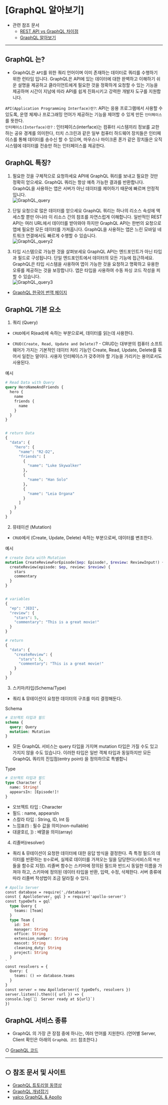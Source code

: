 
[GraphQL 알아보기] 
======================

* 관련 참조 문서   
  - [REST API vs GraphQL 차이점](https://github.com/de24world/the-classic-of-development/blob/main/KR/Guidebook/RESTful%26GraphQL/README.md)
  - [GraphQL 알아보기](https://github.com/de24world/the-classic-of-development/tree/main/KR/Guidebook/GraphQL)

---

## GraphQL 는?
* GraphQL은 `API`를 위한 쿼리 언어이며 이미 존재하는 데이터로 쿼리를 수행하기 위한 런타임 입니다. GraphQL은 API에 있는 데이터에 대한 완벽하고 이해하기 쉬운 설명을 제공하고 클라이언트에게 필요한 것을 정확하게 요청할 수 있는 기능을 제공하며 시간이 지남에 따라 API를 쉽게 진화시키고 강력한 개발자 도구를 지원합니다.

`API(Application Programming Interface)란?`: API는 응용 프로그램에서 사용할 수 있도록, 운영 체제나 프로그래밍 언어가 제공하는 기능을 제어할 수 있게 만든 `인터페이스`를 뜻한다.   
`인터페이스(Interface)란?` : 인터페이스(interface)는 컴퓨터 시스템끼리 정보를 교한하는 공유 경계를 의미한다, 터치 스크린과 같은 일부 컴퓨터 하드웨어 장치들은 인터페이스를 통해 데이터를 송수신 할 수 있으며, 마우스나 마이크론 폰가 같은 장치들은 오직 시스템에 데이터를 전송만 하는 인터페이스를 제공한다.

## GraphQL 특징?

1. 필요한 것을 구체적으로 요청하세요
API에 GraphQL 쿼리를 보내고 필요한 것만 정확히 얻으세요. GraphQL 쿼리는 항상 예측 가능한 결과를 반환합니다. GraphQL을 사용하는 앱은 서버가 아닌 데이터를 제어하기 때문에 빠르며 안정적입니다.   
<img src="/KR/Guidebook/GraphQL/sample1.gif" alt="GraphQL_query" title="GraphQL_query"></img>

2. 단일 요청으로 많은 데이터를 얻으세요
GraphQL 쿼리는 하나의 리소스 속성에 액세스할 뿐만 아니라 이 리소스 간의 참조를 자연스럽게 이해합니다. 일반적인 REST API는 여러 URL에서 데이터를 받아와야 하지만 GraphQL API는 한번의 요청으로 앱에 필요한 모든 데이터를 가져옵니다. GraphQL을 사용하는 앱은 느린 모바일 네트워크 연결에서도 빠르게 수행할 수 있습니다.   
<img src="/KR/Guidebook/GraphQL/sample2.gif" alt="GraphQL_query2" title="GraphQL_query2"></img>

3. 타입 시스템으로 가능한 것을 살펴보세요
GraphQL API는 엔드포인트가 아닌 타입과 필드로 구성됩니다. 단일 엔드포인트에서 데이터의 모든 기능에 접근하세요. GraphQL은 타입 시스템을 사용하여 앱이 가능한 것을 요청하고 명확하고 유용한 오류를 제공하는 것을 보장합니다. 앱은 타입을 사용하여 수동 파싱 코드 작성을 피할 수 있습니다.   
<img src="/KR/Guidebook/GraphQL/sample3.gif" alt="GraphQL_query3" title="GraphQL_query3"></img>

* [GraphQL 한국어 번역 페이지](https://graphql-kr.github.io/)

## GraphQL 기본 요소

1. 쿼리 (Query)
- `CRUD`에서 R(ead)에 속하는 부분으로써, 데이터를 읽는데 사용한다.

* `CRUD(Create, Read, Update and Delete)`? - CRUD는 대부분의 컴퓨터 소프트웨어가 가지는 기본적인 데이터 처리 기능인 Create, Read, Update, Delete를 묶어서 일컫는 말이다. 사용자 인터페이스가 갖추어야 할 기능을 가리키는 용어로서도 사용된다. 


예시
```graphql
# Read Data with Query
query HeroNameAndFriends {
  hero {
    name
    friends {
      name
    }
  }
}


# return Data 
{
  "data": {
    "hero": {
      "name": "R2-D2",
      "friends": [
        {
          "name": "Luke Skywalker"
        },
        {
          "name": "Han Solo"
        },
        {
          "name": "Leia Organa"
        }
      ]
    }
  }
}
```

2. 뮤테이션 (Mutation)
- `CRUD`에서 (Create, Update, Delete) 속하는 부분으로써, 데이터를 변조한다.

예시
```graphql
# create Data with Mutation
mutation CreateReviewForEpisode($ep: Episode!, $review: ReviewInput!) {
  createReview(episode: $ep, review: $review) {
    stars
    commentary
  }
}


# variables
{
  "ep": "JEDI",
  "review": {
    "stars": 5,
    "commentary": "This is a great movie!"
  }
}

# return
{
  "data": {
    "createReview": {
      "stars": 5,
      "commentary": "This is a great movie!"
    }
  }
}
```


3. 스키마/타입(Schema/Type)
- 쿼리 & 뮤테이션이 요청한 데이터의 구조를 미리 결정해둔다.

Schema
```graphql
# 오브젝트 타입과 필드
schema {
  query: Query
  mutation: Mutation
}
```
* 모든 GraphQL 서비스는 query 타입을 가지며 mutation 타입은 가질 수도 있고 가지지 않을 수도 있습니다. 이러한 타입은 일반 객체 타입과 동일하지만 모든 GraphQL 쿼리의 진입점(entry point) 을 정의하므로 특별합니


Type
```graphql
# 오브젝트 타입과 필드
type Character {
  name: String!
  appearsIn: [Episode!]!
}
```
* 오브젝트 타입 : Character
* 필드 : name, appearsIn
* 스칼라 타입 : String, ID, Int 등
* 느낌표(!) : 필수 값을 의미(non-nullable)
* 대괄호([, ]) : 배열을 의미(array)

4. 리졸버(resolver)
- 쿼리 & 뮤테이션이 요청한 데이터에 대한 응답 방식을 결정한다. 즉 특정 필드의 데이터를 반환하는 `함수`로써, 실제로 데이터를 가져오는 일을 담당한다(서비스의 `액션`들을 함수로 지정). 리졸버 함수는 스키마에 정의된 필드와 반드시 동일한 이름을 가져야 하고, 스키마에 정의된 데이터 타입을 반환, 입력, 수정, 삭제한다.
서버 종류에 따라 리졸버 작성법이 조금 달라질 수 있다.
```graphql
# Apollo Server
const database = require('./database')
const { ApolloServer, gql } = require('apollo-server')
const typeDefs = gql`
  type Query {
    teams: [Team]
  }
  type Team {
    id: Int
    manager: String
    office: String
    extension_number: String
    mascot: String
    cleaning_duty: String
    project: String
  }
`
const resolvers = {
  Query: {
    teams: () => database.teams
  }
}
const server = new ApolloServer({ typeDefs, resolvers })
server.listen().then(({ url }) => {
console.log(`🚀  Server ready at ${url}`)
})
```

## GraphQL 서비스 종류
- GraphQL 의 가장 큰 장점 중에 하나는, 여러 언어를 지원한다. (언어별 Server, Client 확인은 아래의 `GraphQL 코드` 참조한다.)

○ [GraphQL 코드](https://graphql.org/code/)

---
## ○ 참조 문서 및 사이트
* [GraphQL 튜토리얼 동영상](https://www.howtographql.com/basics/0-introduction/)
* [GraphQL 개념잡기](https://tech.kakao.com/2019/08/01/graphql-basic/)
* [yalco GraphQL & Apollo](https://www.yalco.kr/@graphql-apollo/)
